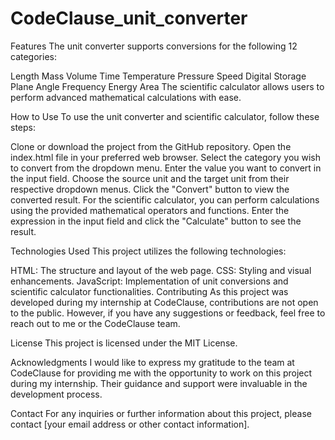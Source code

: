 # CodeClause_unit_converter

Features
The unit converter supports conversions for the following 12 categories:

Length
Mass
Volume
Time
Temperature
Pressure
Speed
Digital Storage
Plane Angle
Frequency
Energy
Area
The scientific calculator allows users to perform advanced mathematical calculations with ease.

How to Use
To use the unit converter and scientific calculator, follow these steps:

Clone or download the project from the GitHub repository.
Open the index.html file in your preferred web browser.
Select the category you wish to convert from the dropdown menu.
Enter the value you want to convert in the input field.
Choose the source unit and the target unit from their respective dropdown menus.
Click the "Convert" button to view the converted result.
For the scientific calculator, you can perform calculations using the provided mathematical operators and functions. Enter the expression in the input field and click the "Calculate" button to see the result.

Technologies Used
This project utilizes the following technologies:

HTML: The structure and layout of the web page.
CSS: Styling and visual enhancements.
JavaScript: Implementation of unit conversions and scientific calculator functionalities.
Contributing
As this project was developed during my internship at CodeClause, contributions are not open to the public. However, if you have any suggestions or feedback, feel free to reach out to me or the CodeClause team.

License
This project is licensed under the MIT License.

Acknowledgments
I would like to express my gratitude to the team at CodeClause for providing me with the opportunity to work on this project during my internship. Their guidance and support were invaluable in the development process.

Contact
For any inquiries or further information about this project, please contact [your email address or other contact information].
